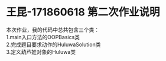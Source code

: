# 王昆-171860618 第二次作业说明

本次作业，我的代码中总共包含三个类：  
1.main入口方法的OOPBasics类  
2.完成题目要求动作的HuluwaSolution类  
3.定义葫芦娃对象的Huluwa类  
